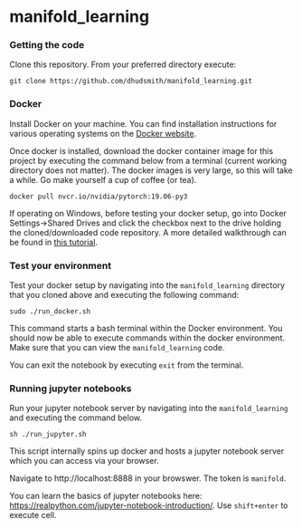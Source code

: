 # manifold_learning

### Getting the code
Clone this repository. From your preferred directory execute:
```
git clone https://github.com/dhudsmith/manifold_learning.git
```

### Docker
Install Docker on your machine. You can find installation instructions for various operating systems on the [Docker website](https://docs.docker.com/install/). 

Once docker is installed, download the docker container image for this project by executing the command below from a terminal (current working directory does not matter). The docker images is very large, so this will take a while. Go make yourself a cup of coffee (or tea). 
```
docker pull nvcr.io/nvidia/pytorch:19.06-py3
```

If operating on Windows, before testing your docker setup, go into Docker Settings->Shared Drives and click the checkbox next to the drive holding the cloned/downloaded code repository.  A more detailed walkthrough can be found in [this tutorial](https://token2shell.com/howto/docker/sharing-windows-folders-with-containers/).



### Test your environment
Test your docker setup by navigating into the `manifold_learning` directory that you cloned above and executing the following command:
```
sudo ./run_docker.sh
```
This command starts a bash terminal within the Docker environment. You should now be able to execute commands within the docker environment. Make sure that you can view the `manifold_learning` code. 

You can exit the notebook by executing `exit` from the terminal.

### Running jupyter notebooks
Run your jupyter notebook server by navigating into the `manifold_learning` and executing the command below.
```
sh ./run_jupyter.sh
```
This script internally spins up docker and hosts a jupyter notebook server which you can access via your browser. 

Navigate to http://localhost:8888 in your browswer. The token is `manifold`.

You can learn the basics of jupyter notebooks here: https://realpython.com/jupyter-notebook-introduction/. Use `shift+enter` to execute cell.


